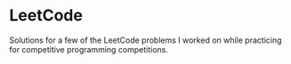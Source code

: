 # LeetCode
Solutions for a few of the LeetCode problems I worked on while practicing for competitive programming competitions.
